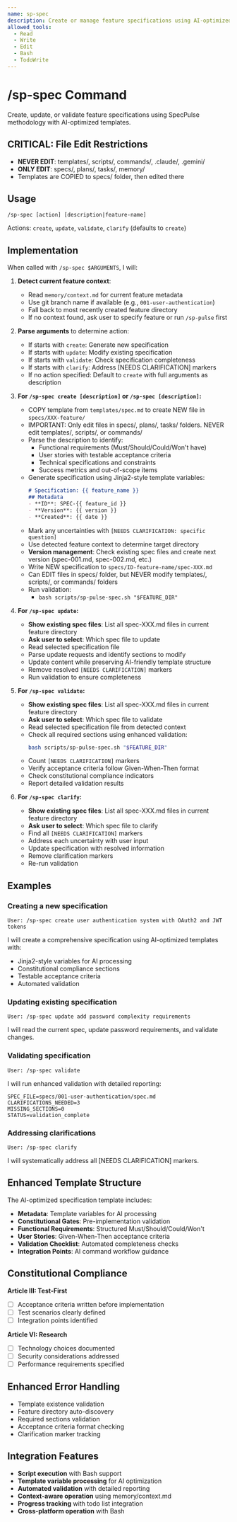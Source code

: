 ```yaml
---
name: sp-spec
description: Create or manage feature specifications using AI-optimized templates
allowed_tools:
  - Read
  - Write
  - Edit
  - Bash
  - TodoWrite
---
```


# /sp-spec Command

Create, update, or validate feature specifications using SpecPulse methodology with AI-optimized templates.

## CRITICAL: File Edit Restrictions
- **NEVER EDIT**: templates/, scripts/, commands/, .claude/, .gemini/
- **ONLY EDIT**: specs/, plans/, tasks/, memory/
- Templates are COPIED to specs/ folder, then edited there

## Usage
```
/sp-spec [action] [description|feature-name]
```

Actions: `create`, `update`, `validate`, `clarify` (defaults to `create`)

## Implementation

When called with `/sp-spec $ARGUMENTS`, I will:

1. **Detect current feature context**:
   - Read `memory/context.md` for current feature metadata
   - Use git branch name if available (e.g., `001-user-authentication`)
   - Fall back to most recently created feature directory
   - If no context found, ask user to specify feature or run `/sp-pulse` first

2. **Parse arguments** to determine action:
   - If starts with `create`: Generate new specification
   - If starts with `update`: Modify existing specification
   - If starts with `validate`: Check specification completeness
   - If starts with `clarify`: Address [NEEDS CLARIFICATION] markers
   - If no action specified: Default to `create` with full arguments as description

3. **For `/sp-spec create [description]` or `/sp-spec [description]`:**
   - COPY template from `templates/spec.md` to create NEW file in `specs/XXX-feature/`
   - IMPORTANT: Only edit files in specs/, plans/, tasks/ folders. NEVER edit templates/, scripts/, or commands/
   - Parse the description to identify:
     - Functional requirements (Must/Should/Could/Won't have)
     - User stories with testable acceptance criteria
     - Technical specifications and constraints
     - Success metrics and out-of-scope items
   - Generate specification using Jinja2-style template variables:
     ```markdown
     # Specification: {{ feature_name }}
     ## Metadata
     - **ID**: SPEC-{{ feature_id }}
     - **Version**: {{ version }}
     - **Created**: {{ date }}
     ```
   - Mark any uncertainties with `[NEEDS CLARIFICATION: specific question]`
   - Use detected feature context to determine target directory
   - **Version management**: Check existing spec files and create next version (spec-001.md, spec-002.md, etc.)
   - Write NEW specification to `specs/ID-feature-name/spec-XXX.md`
   - Can EDIT files in specs/ folder, but NEVER modify templates/, scripts/, or commands/ folders
   - Run validation:
     - `bash scripts/sp-pulse-spec.sh "$FEATURE_DIR"`

4. **For `/sp-spec update`:**
   - **Show existing spec files**: List all spec-XXX.md files in current feature directory
   - **Ask user to select**: Which spec file to update
   - Read selected specification file
   - Parse update requests and identify sections to modify
   - Update content while preserving AI-friendly template structure
   - Remove resolved `[NEEDS CLARIFICATION]` markers
   - Run validation to ensure completeness

5. **For `/sp-spec validate`:**
   - **Show existing spec files**: List all spec-XXX.md files in current feature directory
   - **Ask user to select**: Which spec file to validate
   - Read selected specification file from detected context
   - Check all required sections using enhanced validation:
     ```bash
     bash scripts/sp-pulse-spec.sh "$FEATURE_DIR"
     ```
   - Count `[NEEDS CLARIFICATION]` markers
   - Verify acceptance criteria follow Given-When-Then format
   - Check constitutional compliance indicators
   - Report detailed validation results

6. **For `/sp-spec clarify`:**
   - **Show existing spec files**: List all spec-XXX.md files in current feature directory
   - **Ask user to select**: Which spec file to clarify
   - Find all `[NEEDS CLARIFICATION]` markers
   - Address each uncertainty with user input
   - Update specification with resolved information
   - Remove clarification markers
   - Re-run validation

## Examples

### Creating a new specification
```
User: /sp-spec create user authentication system with OAuth2 and JWT tokens
```
I will create a comprehensive specification using AI-optimized templates with:
- Jinja2-style variables for AI processing
- Constitutional compliance sections
- Testable acceptance criteria
- Automated validation

### Updating existing specification
```
User: /sp-spec update add password complexity requirements
```
I will read the current spec, update password requirements, and validate changes.

### Validating specification
```
User: /sp-spec validate
```
I will run enhanced validation with detailed reporting:
```
SPEC_FILE=specs/001-user-authentication/spec.md
CLARIFICATIONS_NEEDED=3
MISSING_SECTIONS=0
STATUS=validation_complete
```

### Addressing clarifications
```
User: /sp-spec clarify
```
I will systematically address all [NEEDS CLARIFICATION] markers.

## Enhanced Template Structure

The AI-optimized specification template includes:
- **Metadata**: Template variables for AI processing
- **Constitutional Gates**: Pre-implementation validation
- **Functional Requirements**: Structured Must/Should/Could/Won't
- **User Stories**: Given-When-Then acceptance criteria
- **Validation Checklist**: Automated completeness checks
- **Integration Points**: AI command workflow guidance

## Constitutional Compliance

**Article III: Test-First**
- [ ] Acceptance criteria written before implementation
- [ ] Test scenarios clearly defined
- [ ] Integration points identified

**Article VI: Research**
- [ ] Technology choices documented
- [ ] Security considerations addressed
- [ ] Performance requirements specified

## Enhanced Error Handling

- Template existence validation
- Feature directory auto-discovery
- Required sections validation
- Acceptance criteria format checking
- Clarification marker tracking

## Integration Features

- **Script execution** with Bash support
- **Template variable processing** for AI optimization
- **Automated validation** with detailed reporting
- **Context-aware operation** using memory/context.md
- **Progress tracking** with todo list integration
- **Cross-platform operation** with Bash